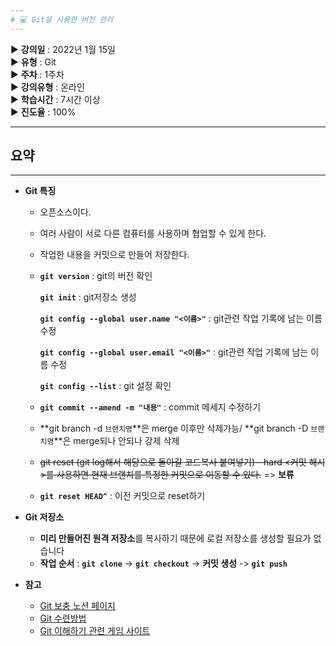 ```yaml
---
# 💻 Git을 사용한 버전 관리
---
```


▶ **강의일** : 2022년 1월 15일  
▶ **유형** : Git  
▶ **주차** : 1주차  
▶ **강의유형** : 온라인  
▶ **학습시간** : 7시간 이상  
▶ **진도율** : 100%  

---
## 요약
---

- **Git 특징**
    - 오픈소스이다.
    - 여러 사람이 서로 다른 컴퓨터를 사용하며 협업할 수 있게 한다.
    - 작업한 내용을 커밋으로 만들어 저장한다.
    - **`git version`** : git의 버전 확인
        
        **`git init`** : git저장소 생성
        
        **`git config --global user.name "<이름>"`** : git관련 작업 기록에 남는 이름 수정
        
        **`git config --global user.email "<이름>"`** : git관련 작업 기록에 남는 이름 수정
        
        **`git config --list`** : git 설정 확인
        
    - **`git commit --amend -m "내용"`** : commit 메세지 수정하기
    - **git branch -d `브랜치명`**은 merge 이후만 삭제가능/ **git branch -D `브랜치명`**은 merge되나 안되나 강제 삭제
    - ~~git reset (git log해서 해당으로 돌아갈 코드복사 붙여넣기)—hard <커밋 해시>를 사용하면 현재 브랜치를 특정한 커밋으로 이동할 수 있다.~~ => **보류**
    - **`git reset HEAD^`** : 이전 커밋으로 reset하기


- **Git 저장소**
    - **미리 만들어진 원격 저장소**를 복사하기 때문에 로컬 저장소를 생성할 필요가 없습니다
    - **작업 순서** : **`git clone`** -> **`git checkout`** -> **커밋 생성** -> **`git push`**


- **참고**
    - [Git 보충 노션 페이지](https://www.notion.so/AI-4-Git-49fdf97b455c4533b7d87927d5d2ea90)
    - [Git 수련방법](https://github.com/egoingsb/offline/wiki/git#%EC%88%98%EB%A0%A8)
    - [Git 이해하기 관련 게임 사이트](https://learngitbranching.js.org/?locale=ko)
